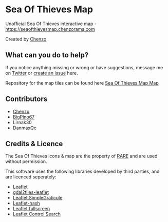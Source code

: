 Sea Of Thieves Map
====================  
Unofficial Sea Of Thieves interactive map - https://seaofthievesmap.chenzorama.com

Created by [Chenzo](https://twitter.com/1Chenzo)


What can you do to help?
--------------------------------------
If you notice anything missing or wrong or have suggestions, message me on [Twitter](https://twitter.com/1Chenzo) or [create an issue](https://github.com/Chenzo/sea-of-thieves-map/issues) here.



Repository for the map tiles can be found here [Sea Of Thieves Map Map](https://github.com/Chenzo/sea-of-thieves-map-map) 



Contributors
--------------------------------------
* [Chenzo](https://github.com/Chenzo)
* [BigPino67](https://github.com/BigPino67)
* Lirnak30
* DanmaxQc



Credits & Licence
--------------------------------------
The Sea Of Thieves icons &amp; map are the property of [RARE](https://www.seaofthieves.com/) and are used without permission.

This software uses the following libraries developed by third parties, and are licenced seperately:
* [Leaflet](http://leafletjs.com)
* [gdal2tiles-leaflet](https://github.com/commenthol/gdal2tiles-leaflet)
* [Leaflet.SimpleGraticule](https://github.com/ablakey/Leaflet.SimpleGraticule)
* [Leaflet-hash](http://git.io/mwK1oA)
* [Leaflet.fullscreen](http://git.io/vJw5v)
* [Leaflet Control Search](http://git.io/vkCPC)
